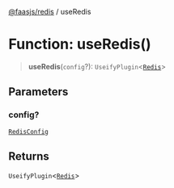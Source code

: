 [@faasjs/redis](../README.md) / useRedis

# Function: useRedis()

> **useRedis**(`config`?): `UseifyPlugin`\<[`Redis`](../classes/Redis.md)\>

## Parameters

### config?

[`RedisConfig`](../type-aliases/RedisConfig.md)

## Returns

`UseifyPlugin`\<[`Redis`](../classes/Redis.md)\>
